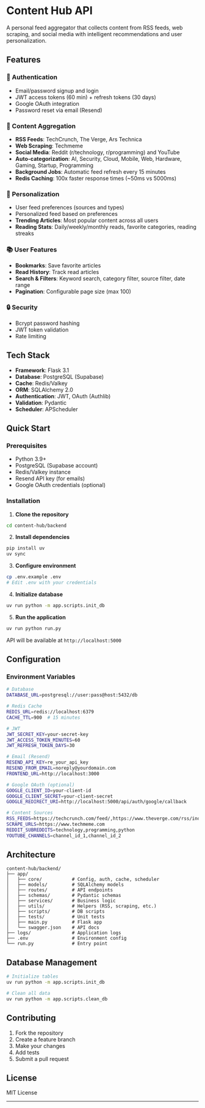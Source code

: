 # Content Hub API

A personal feed aggregator that collects content from RSS feeds, web scraping, and social media with intelligent recommendations and user personalization.

## Features

### 🔐 Authentication
- Email/password signup and login
- JWT access tokens (60 min) + refresh tokens (30 days)
- Google OAuth integration
- Password reset via email (Resend)

### 📰 Content Aggregation
- **RSS Feeds**: TechCrunch, The Verge, Ars Technica
- **Web Scraping**: Techmeme
- **Social Media**: Reddit (r/technology, r/programming) and YouTube
- **Auto-categorization**: AI, Security, Cloud, Mobile, Web, Hardware, Gaming, Startup, Programming
- **Background Jobs**: Automatic feed refresh every 15 minutes
- **Redis Caching**: 100x faster response times (~50ms vs 5000ms)

### 🎯 Personalization
- User feed preferences (sources and types)
- Personalized feed based on preferences
- **Trending Articles**: Most popular content across all users
- **Reading Stats**: Daily/weekly/monthly reads, favorite categories, reading streaks

### 📚 User Features
- **Bookmarks**: Save favorite articles
- **Read History**: Track read articles
- **Search & Filters**: Keyword search, category filter, source filter, date range
- **Pagination**: Configurable page size (max 100)

### 🔒 Security
- Bcrypt password hashing
- JWT token validation
- Rate limiting

## Tech Stack

- **Framework**: Flask 3.1
- **Database**: PostgreSQL (Supabase)
- **Cache**: Redis/Valkey
- **ORM**: SQLAlchemy 2.0
- **Authentication**: JWT, OAuth (Authlib)
- **Validation**: Pydantic
- **Scheduler**: APScheduler

## Quick Start

### Prerequisites
- Python 3.9+
- PostgreSQL (Supabase account)
- Redis/Valkey instance
- Resend API key (for emails)
- Google OAuth credentials (optional)

### Installation

1. **Clone the repository**
```bash
cd content-hub/backend
```

2. **Install dependencies**
```bash
pip install uv
uv sync
```

3. **Configure environment**
```bash
cp .env.example .env
# Edit .env with your credentials
```

4. **Initialize database**
```bash
uv run python -m app.scripts.init_db
```

5. **Run the application**
```bash
uv run python run.py
```

API will be available at `http://localhost:5000`

## Configuration

### Environment Variables

```bash
# Database
DATABASE_URL=postgresql://user:pass@host:5432/db

# Redis Cache
REDIS_URL=redis://localhost:6379
CACHE_TTL=900  # 15 minutes

# JWT
JWT_SECRET_KEY=your-secret-key
JWT_ACCESS_TOKEN_MINUTES=60
JWT_REFRESH_TOKEN_DAYS=30

# Email (Resend)
RESEND_API_KEY=re_your_api_key
RESEND_FROM_EMAIL=noreply@yourdomain.com
FRONTEND_URL=http://localhost:3000

# Google OAuth (optional)
GOOGLE_CLIENT_ID=your-client-id
GOOGLE_CLIENT_SECRET=your-client-secret
GOOGLE_REDIRECT_URI=http://localhost:5000/api/auth/google/callback

# Content Sources
RSS_FEEDS=https://techcrunch.com/feed/,https://www.theverge.com/rss/index.xml
SCRAPE_URLS=https://www.techmeme.com
REDDIT_SUBREDDITS=technology,programming,python
YOUTUBE_CHANNELS=channel_id_1,channel_id_2
```
## Architecture

```
content-hub/backend/
├── app/
│   ├── core/           # Config, auth, cache, scheduler
│   ├── models/         # SQLAlchemy models
│   ├── routes/         # API endpoints
│   ├── schemas/        # Pydantic schemas
│   ├── services/       # Business logic
│   ├── utils/          # Helpers (RSS, scraping, etc.)
│   ├── scripts/        # DB scripts
│   ├── tests/          # Unit tests
│   ├── main.py         # Flask app
│   └── swagger.json    # API docs
├── logs/               # Application logs
├── .env                # Environment config
└── run.py              # Entry point
```

## Database Management

```bash
# Initialize tables
uv run python -m app.scripts.init_db

# Clean all data
uv run python -m app.scripts.clean_db
```
## Contributing

1. Fork the repository
2. Create a feature branch
3. Make your changes
4. Add tests
5. Submit a pull request

## License

MIT License

---
